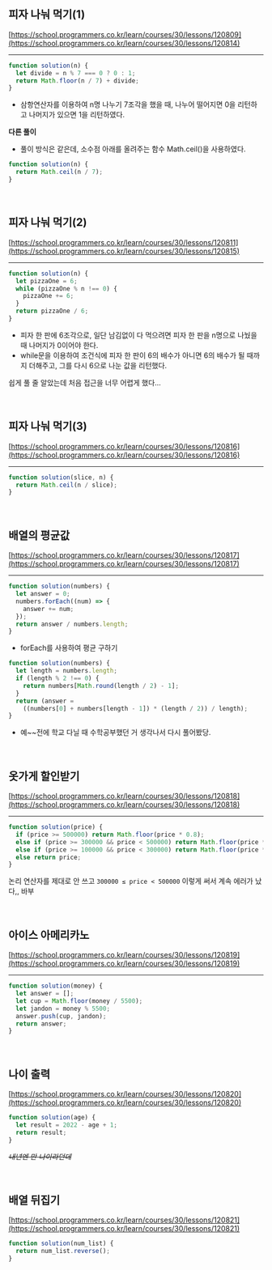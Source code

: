 ## 피자 나눠 먹기(1)

[https://school.programmers.co.kr/learn/courses/30/lessons/120809](https://school.programmers.co.kr/learn/courses/30/lessons/120814)

---

```javascript
function solution(n) {
  let divide = n % 7 === 0 ? 0 : 1;
  return Math.floor(n / 7) + divide;
}
```

- 삼항연산자를 이용하여 n명 나누기 7조각을 했을 때, 나누어 떨어지면 0을 리턴하고 나머지가 있으면 1을 리턴하였다.

**다른 풀이**

- 풀이 방식은 같은데, 소수점 아래를 올려주는 함수 Math.ceil()을 사용하였다.

```javascript
function solution(n) {
  return Math.ceil(n / 7);
}
```

<br>

## 피자 나눠 먹기(2)

[https://school.programmers.co.kr/learn/courses/30/lessons/120811](https://school.programmers.co.kr/learn/courses/30/lessons/120815)

---

```javascript
function solution(n) {
  let pizzaOne = 6;
  while (pizzaOne % n !== 0) {
    pizzaOne += 6;
  }
  return pizzaOne / 6;
}
```

- 피자 한 판에 6조각으로, 일단 남김없이 다 먹으려면 피자 한 판을 n명으로 나눴을 때 나머지가 0이어야 한다.
- while문을 이용하여 조건식에 피자 한 판이 6의 배수가 아니면 6의 배수가 될 때까지 더해주고, 그를 다시 6으로 나눈 값을 리턴했다.

쉽게 풀 줄 알았는데 처음 접근을 너무 어렵게 했다…

<br>

## 피자 나눠 먹기(3)

[https://school.programmers.co.kr/learn/courses/30/lessons/120816](https://school.programmers.co.kr/learn/courses/30/lessons/120816)

---

```javascript
function solution(slice, n) {
  return Math.ceil(n / slice);
}
```

<br>

## 배열의 평균값

[https://school.programmers.co.kr/learn/courses/30/lessons/120817](https://school.programmers.co.kr/learn/courses/30/lessons/120817)

---

```javascript
function solution(numbers) {
  let answer = 0;
  numbers.forEach((num) => {
    answer += num;
  });
  return answer / numbers.length;
}
```

- forEach를 사용하여 평균 구하기

```javascript
function solution(numbers) {
  let length = numbers.length;
  if (length % 2 !== 0) {
    return numbers[Math.round(length / 2) - 1];
  }
  return (answer =
    ((numbers[0] + numbers[length - 1]) * (length / 2)) / length);
}
```

- 예~~전에 학교 다닐 때 수학공부했던 거 생각나서 다시 풀어봤당.

<br>

## 옷가게 할인받기

[https://school.programmers.co.kr/learn/courses/30/lessons/120818](https://school.programmers.co.kr/learn/courses/30/lessons/120818)

---

```javascript
function solution(price) {
  if (price >= 500000) return Math.floor(price * 0.8);
  else if (price >= 300000 && price < 500000) return Math.floor(price * 0.9);
  else if (price >= 100000 && price < 300000) return Math.floor(price * 0.95);
  else return price;
}
```

논리 연산자를 제대로 안 쓰고 `300000 ≤ price < 500000` 이렇게 써서 계속 에러가 났다,, 바부

<br>

## 아이스 아메리카노

[https://school.programmers.co.kr/learn/courses/30/lessons/120819](https://school.programmers.co.kr/learn/courses/30/lessons/120819)

---

```javascript
function solution(money) {
  let answer = [];
  let cup = Math.floor(money / 5500);
  let jandon = money % 5500;
  answer.push(cup, jandon);
  return answer;
}
```

<br>

## 나이 출력

[https://school.programmers.co.kr/learn/courses/30/lessons/120820](https://school.programmers.co.kr/learn/courses/30/lessons/120820)

```javascript
function solution(age) {
  let result = 2022 - age + 1;
  return result;
}
```

~~_내년엔 만 나이라던데_~~

<br>

## 배열 뒤집기

[https://school.programmers.co.kr/learn/courses/30/lessons/120821](https://school.programmers.co.kr/learn/courses/30/lessons/120821)

```javascript
function solution(num_list) {
  return num_list.reverse();
}
```
